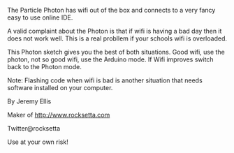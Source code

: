 The Particle Photon has wifi out of the box and connects to a very fancy easy to use online IDE.

A valid complaint about the Photon is that if wifi is having a bad day then it does not work well. This is a real probllem if your schools wifi is overloaded.

This Photon sketch gives you the best of both situations. Good wifi, use the photon, not so good wifi, use the Arduino mode. If Wifi improves switch back to the Photon mode.


Note: Flashing code when wifi is bad is another situation that needs software installed on your computer.



By Jeremy Ellis




Maker of http://www.rocksetta.com



Twitter@rocksetta


Use at your own risk!

